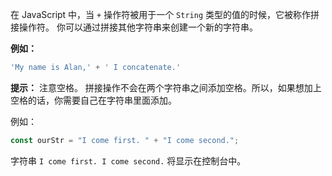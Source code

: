 在 JavaScript 中，当 `+` 操作符被用于一个 `String` 类型的值的时候，它被称作拼接操作符。 你可以通过拼接其他字符串来创建一个新的字符串。

**例如：**

```js
'My name is Alan,' + ' I concatenate.'
```

**提示：** 注意空格。 拼接操作不会在两个字符串之间添加空格。所以，如果想加上空格的话，你需要自己在字符串里面添加。

例如：

```js
const ourStr = "I come first. " + "I come second.";
```

字符串 `I come first. I come second.` 将显示在控制台中。


